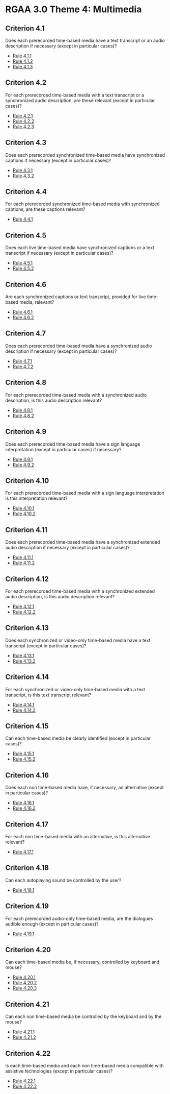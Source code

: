 
# RGAA 3.0 Theme 4: Multimedia


## Criterion 4.1
Does each prerecorded time-based media have a text transcript
or an audio description if necessary (except in particular cases)?
* [Rule 4.1.1](Rule-4-1-1.md)
* [Rule 4.1.2](Rule-4-1-2.md)
* [Rule 4.1.3](Rule-4-1-3.md)

## Criterion 4.2
For each prerecorded time-based media with a text transcript
or a synchronized audio description, are these relevant
(except in particular cases)?
* [Rule 4.2.1](Rule-4-2-1.md)
* [Rule 4.2.2](Rule-4-2-2.md)
* [Rule 4.2.3](Rule-4-2-3.md)

## Criterion 4.3
Does each prerecorded synchronized time-based media
have synchronized captions if necessary (except in particular cases)?
* [Rule 4.3.1](Rule-4-3-1.md)
* [Rule 4.3.2](Rule-4-3-2.md)

## Criterion 4.4
For each prerecorded synchronized time-based media
with synchronized captions, are these captions relevant?
* [Rule 4.4.1](Rule-4-4-1.md)

## Criterion 4.5
Does each live time-based media have synchronized captions
or a text transcript if necessary (except in particular cases)?
* [Rule 4.5.1](Rule-4-5-1.md)
* [Rule 4.5.2](Rule-4-5-2.md)

## Criterion 4.6
Are each synchronized captions or text transcript,
provided for live time-based media, relevant?
* [Rule 4.6.1](Rule-4-6-1.md)
* [Rule 4.6.2](Rule-4-6-2.md)

## Criterion 4.7
Does each prerecorded time-based media
have a synchronized audio description
if necessary (except in particular cases)?
* [Rule 4.7.1](Rule-4-7-1.md)
* [Rule 4.7.2](Rule-4-7-2.md)

## Criterion 4.8
For each prerecorded time-based media
with a synchronized audio description,
is this audio description relevant?
* [Rule 4.8.1](Rule-4-8-1.md)
* [Rule 4.8.2](Rule-4-8-2.md)

## Criterion 4.9
Does each prerecorded time-based media
have a sign language interpretation
(except in particular cases) if necessary?
* [Rule 4.9.1](Rule-4-9-1.md)
* [Rule 4.9.2](Rule-4-9-2.md)

## Criterion 4.10
For each prerecorded time-based media with
a sign language interpretation is this interpretation relevant?
* [Rule 4.10.1](Rule-4-10-1.md)
* [Rule 4.10.2](Rule-4-10-2.md)

## Criterion 4.11
Does each prerecorded time-based media have a synchronized
extended audio description if necessary (except in particular cases)?
* [Rule 4.11.1](Rule-4-11-1.md)
* [Rule 4.11.2](Rule-4-11-2.md)

## Criterion 4.12
For each prerecorded time-based media with
a synchronized extended audio description,
is this audio description relevant?
* [Rule 4.12.1](Rule-4-12-1.md)
* [Rule 4.12.2](Rule-4-12-2.md)

## Criterion 4.13
Does each synchronized or video-only time-based
media have a text transcript (except in particular cases)?
* [Rule 4.13.1](Rule-4-13-1.md)
* [Rule 4.13.2](Rule-4-13-2.md)

## Criterion 4.14
For each synchronized or video-only time-based
media with a text transcript, is this text transcript relevant?
* [Rule 4.14.1](Rule-4-14-1.md)
* [Rule 4.14.2](Rule-4-14-2.md)

## Criterion 4.15
Can each time-based media be clearly
identified (except in particular cases)?
* [Rule 4.15.1](Rule-4-15-1.md)
* [Rule 4.15.2](Rule-4-15-2.md)

## Criterion 4.16
Does each non time-based media have,
if necessary, an alternative (except in particular cases)?
* [Rule 4.16.1](Rule-4-16-1.md)
* [Rule 4.16.2](Rule-4-16-2.md)

## Criterion 4.17
For each non time-based media
with an alternative, is this alternative relevant?
* [Rule 4.17.1](Rule-4-17-1.md)

## Criterion 4.18
Can each autoplaying sound be controlled by the user?
* [Rule 4.18.1](Rule-4-18-1.md)

## Criterion 4.19
For each prerecorded audio-only time-based media,
are the dialogues audible enough (except in particular cases)?
* [Rule 4.19.1](Rule-4-19-1.md)

## Criterion 4.20
Can each time-based media be, if necessary,
controlled by keyboard and mouse?
* [Rule 4.20.1](Rule-4-20-1.md)
* [Rule 4.20.2](Rule-4-20-2.md)
* [Rule 4.20.3](Rule-4-20-3.md)

## Criterion 4.21
Can each non time-based media be controlled
by the keyboard and by the mouse?
* [Rule 4.21.1](Rule-4-21-1.md)
* [Rule 4.21.2](Rule-4-21-2.md)

## Criterion 4.22
Is each time-based media and each
non time-based media compatible with assistive
technologies (except in particular cases)?
* [Rule 4.22.1](Rule-4-22-1.md)
* [Rule 4.22.2](Rule-4-22-2.md)

